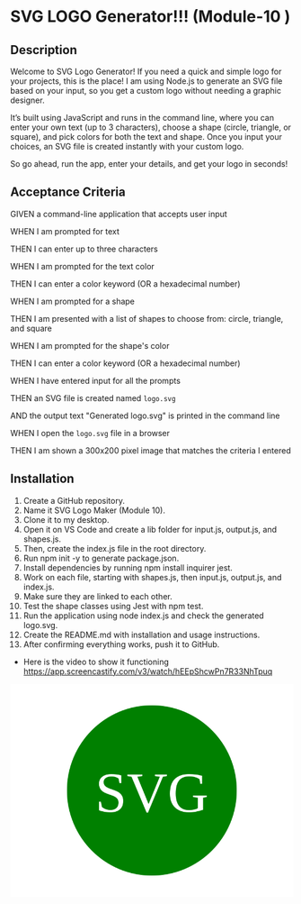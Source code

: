 # SVG LOGO Generator!!! (Module-10 ) 


## Description

Welcome to SVG Logo Generator! If you need a quick and simple logo for your projects, this is the place! I am using Node.js to generate an SVG file based on your input, so you get a custom logo without needing a graphic designer.

It’s built using JavaScript and runs in the command line, where you can enter your own text (up to 3 characters), choose a shape (circle, triangle, or square), and pick colors for both the text and shape. Once you input your choices, an SVG file is created instantly with your custom logo.

So go ahead, run the app, enter your details, and get your logo in seconds! 




## Acceptance Criteria

GIVEN a command-line application that accepts user input

WHEN I am prompted for text

THEN I can enter up to three characters

WHEN I am prompted for the text color

THEN I can enter a color keyword (OR a hexadecimal number)

WHEN I am prompted for a shape

THEN I am presented with a list of shapes to choose from: circle, triangle, and square

WHEN I am prompted for the shape's color

THEN I can enter a color keyword (OR a hexadecimal number)

WHEN I have entered input for all the prompts

THEN an SVG file is created named `logo.svg`

AND the output text "Generated logo.svg" is printed in the command line

WHEN I open the `logo.svg` file in a browser

THEN I am shown a 300x200 pixel image that matches the criteria I entered 





## Installation
1. Create a GitHub repository.
2. Name it SVG Logo Maker (Module 10).
3. Clone it to my desktop.
4. Open it on VS Code and create a lib folder for input.js, output.js, and shapes.js.
5. Then, create the index.js file in the root directory.
6. Run npm init -y to generate package.json.
7. Install dependencies by running npm install inquirer jest.
8. Work on each file, starting with shapes.js, then input.js, output.js, and index.js.
9. Make sure they are linked to each other.
10. Test the shape classes using Jest with npm test.
11. Run the application using node index.js and check the generated logo.svg.
12. Create the README.md with installation and usage instructions.
13. After confirming everything works, push it to GitHub.



* Here is the video to show it functioning 
https://app.screencastify.com/v3/watch/hEEpShcwPn7R33NhTpuq


![alt text](logo.svg)